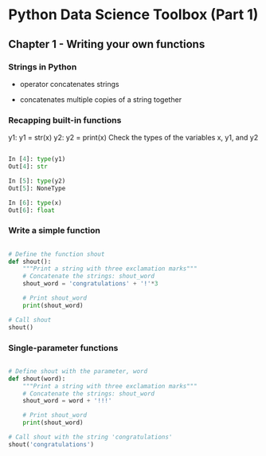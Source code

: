 # Python Data Science Toolbox (Part 1)

## Chapter 1 - Writing your own functions

### Strings in Python

+ operator concatenates strings 
* concatenates multiple copies of a string together

### Recapping built-in functions

y1: y1 = str(x)
y2: y2 = print(x)
Check the types of the variables x, y1, and y2

```python

In [4]: type(y1)
Out[4]: str

In [5]: type(y2)
Out[5]: NoneType

In [6]: type(x)
Out[6]: float

```

### Write a simple function

```python

# Define the function shout
def shout():
    """Print a string with three exclamation marks"""
    # Concatenate the strings: shout_word
    shout_word = 'congratulations' + '!'*3

    # Print shout_word
    print(shout_word)

# Call shout
shout()

```
### Single-parameter functions

```python

# Define shout with the parameter, word
def shout(word):
    """Print a string with three exclamation marks"""
    # Concatenate the strings: shout_word
    shout_word = word + '!!!'

    # Print shout_word
    print(shout_word)

# Call shout with the string 'congratulations'
shout('congratulations')

```





